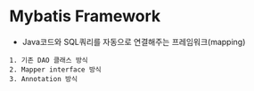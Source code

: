 # Mybatis Framework
* Java코드와 SQL쿼리를 자동으로 연결해주는 프레임워크(mapping)
```
1. 기존 DAO 클래스 방식
2. Mapper interface 방식
3. Annotation 방식
```
